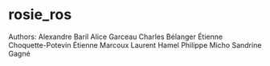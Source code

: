 # rosie_ros

Authors:
Alexandre Baril
Alice Garceau
Charles Bélanger
Étienne Choquette-Potevin
Étienne Marcoux
Laurent Hamel
Philippe Micho
Sandrine Gagné

